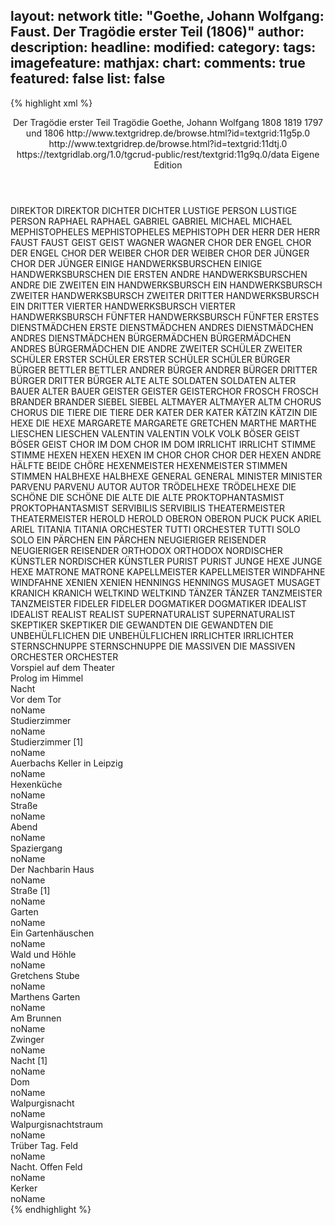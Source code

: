layout: network
title: "Goethe, Johann Wolfgang: Faust. Der Tragödie erster Teil (1806)"
author:
description:
headline:
modified:
category:
tags:
imagefeature:
mathjax:
chart:
comments: true
featured: false
list: false
---
{% highlight xml %}
<?xml-model href="https://raw.githubusercontent.com/DLiNa/project/master/rules/lina.rnc"?><?xml-model href="https://raw.githubusercontent.com/DLiNa/project/master/rules/lina.sch"?>
<play xmlns="http://lina.digital">
  <header>
    <title>Faust. Der Tragödie erster Teil</title>
    <subtitle>Der Tragödie erster Teil</subtitle>
    <genretitle>Tragödie</genretitle>
    <author>Goethe, Johann Wolfgang</author>
    <date type="print" when="1808">1808</date>
    <date type="premiere" when="1819">1819</date>
    <date type="written" when="1806">1797 und 1806</date>
    <source n="1">http://www.textgridrep.de/browse.html?id=textgrid:11g5p.0 http://www.textgridrep.de/browse.html?id=textgrid:11dtj.0 https://textgridlab.org/1.0/tgcrud-public/rest/textgrid:11g9q.0/data</source>
    <source n="2">Eigene Edition</source>
  </header>
  <personae>
    <character>
      <name>DIREKTOR</name>
      <alias xml:id="direktor">
        <name>DIREKTOR</name>
      </alias>
    </character>
    <character>
      <name>DICHTER</name>
      <alias xml:id="dichter">
        <name>DICHTER</name>
      </alias>
    </character>
    <character>
      <name>LUSTIGE PERSON</name>
      <alias xml:id="lustige_person">
        <name>LUSTIGE PERSON</name>
      </alias>
    </character>
    <character>
      <name>RAPHAEL</name>
      <alias xml:id="raphael">
        <name>RAPHAEL</name>
      </alias>
    </character>
    <character>
      <name>GABRIEL</name>
      <alias xml:id="gabriel">
        <name>GABRIEL</name>
      </alias>
    </character>
    <character>
      <name>MICHAEL</name>
      <alias xml:id="michael">
        <name>MICHAEL</name>
      </alias>
    </character>
    <character>
      <name>MEPHISTOPHELES</name>
      <alias xml:id="mephistopheles">
        <name>MEPHISTOPHELES</name>
      </alias>
      <alias xml:id="mephistoph">
        <name>MEPHISTOPH</name>
      </alias>
    </character>
    <character>
      <name>DER HERR</name>
      <alias xml:id="der_herr">
        <name>DER HERR</name>
      </alias>
    </character>
    <character>
      <name>FAUST</name>
      <alias xml:id="faust">
        <name>FAUST</name>
      </alias>
    </character>
    <character>
      <name>GEIST</name>
      <alias xml:id="geist">
        <name>GEIST</name>
      </alias>
    </character>
    <character>
      <name>WAGNER</name>
      <alias xml:id="wagner">
        <name>WAGNER</name>
      </alias>
    </character>
    <character>
      <name>CHOR DER ENGEL</name>
      <alias xml:id="chor_der_engel">
        <name>CHOR DER ENGEL</name>
      </alias>
    </character>
    <character>
      <name>CHOR DER WEIBER</name>
      <alias xml:id="chor_der_weiber">
        <name>CHOR DER WEIBER</name>
      </alias>
    </character>
    <character>
      <name>CHOR DER JÜNGER</name>
      <alias xml:id="chor_der_jünger">
        <name>CHOR DER JÜNGER</name>
      </alias>
    </character>
    <character>
      <name>EINIGE HANDWERKSBURSCHEN</name>
      <alias xml:id="einige_handwerksburschen">
        <name>EINIGE HANDWERKSBURSCHEN</name>
      </alias>
      <alias xml:id="die_ersten">
        <name>DIE ERSTEN</name>
      </alias>
    </character>
    <character>
      <name>ANDRE HANDWERKSBURSCHEN</name>
      <alias xml:id="andre">
        <name>ANDRE</name>
      </alias>
      <alias xml:id="die_zweiten">
        <name>DIE ZWEITEN</name>
      </alias>
    </character>
    <character>
      <name>EIN HANDWERKSBURSCH</name>
      <alias xml:id="ein_handwerksbursch">
        <name>EIN HANDWERKSBURSCH</name>
      </alias>
    </character>
    <character>
      <name>ZWEITER HANDWERKSBURSCH</name>
      <alias xml:id="zweiter">
        <name>ZWEITER</name>
      </alias>
    </character>
    <character>
      <name>DRITTER HANDWERKSBURSCH</name>
      <alias xml:id="ein_dritter">
        <name>EIN DRITTER</name>
      </alias>
    </character>
    <character>
      <name>VIERTER HANDWERKSBURSCH</name>
      <alias xml:id="vierter">
        <name>VIERTER HANDWERKSBURSCH</name>
      </alias>
    </character>
    <character>
      <name>FÜNFTER HANDWERKSBURSCH</name>
      <alias xml:id="fünfter">
        <name>FÜNFTER</name>
      </alias>
    </character>
    <character>
      <name>ERSTES DIENSTMÄDCHEN</name>
      <alias xml:id="erste">
        <name>ERSTE</name>
      </alias>
      <alias xml:id="dienstmädchen">
        <name>DIENSTMÄDCHEN</name>
      </alias>
    </character>
    <character>
      <name>ANDRES DIENSTMÄDCHEN</name>
      <alias xml:id="andres_dienstmädchen">
        <name>ANDRES DIENSTMÄDCHEN</name>
      </alias>
    </character>
    <character>
      <name>BÜRGERMÄDCHEN</name>
      <alias xml:id="bürgermädchen">
        <name>BÜRGERMÄDCHEN</name>
      </alias>
    </character>
    <character>
      <name>ANDRES BÜRGERMÄDCHEN</name>
      <alias xml:id="die_andre">
        <name>DIE ANDRE</name>
      </alias>
    </character>
    <character>
      <name>ZWEITER SCHÜLER</name>
      <alias xml:id="zweiter_schüler">
        <name>ZWEITER SCHÜLER</name>
      </alias>
    </character>
    <character>
      <name>ERSTER SCHÜLER</name>
      <alias xml:id="erster_schüler">
        <name>ERSTER SCHÜLER</name>
      </alias>
      <alias xml:id="schüler">
        <name>SCHÜLER</name>
      </alias>
    </character>
    <character>
      <name>BÜRGER</name>
      <alias xml:id="bürger">
        <name>BÜRGER</name>
      </alias>
    </character>
    <character>
      <name>BETTLER</name>
      <alias xml:id="bettler">
        <name>BETTLER</name>
      </alias>
    </character>
    <character>
      <name>ANDRER BÜRGER</name>
      <alias xml:id="andrer_bürger">
        <name>ANDRER BÜRGER</name>
      </alias>
    </character>
    <character>
      <name>DRITTER BÜRGER</name>
      <alias xml:id="dritter_bürger">
        <name>DRITTER BÜRGER</name>
      </alias>
    </character>
    <character>
      <name>ALTE</name>
      <alias xml:id="alte">
        <name>ALTE</name>
      </alias>
    </character>
    <character>
      <name>SOLDATEN</name>
      <alias xml:id="soldaten">
        <name>SOLDATEN</name>
      </alias>
    </character>
    <character>
      <name>ALTER BAUER</name>
      <alias xml:id="alter_bauer">
        <name>ALTER BAUER</name>
      </alias>
    </character>
    <character>
      <name>GEISTER</name>
      <alias xml:id="geister">
        <name>GEISTER</name>
      </alias>
      <alias xml:id="geisterchor">
        <name>GEISTERCHOR</name>
      </alias>
    </character>
    <character>
      <name>FROSCH</name>
      <alias xml:id="frosch">
        <name>FROSCH</name>
      </alias>
    </character>
    <character>
      <name>BRANDER</name>
      <alias xml:id="brander">
        <name>BRANDER</name>
      </alias>
    </character>
    <character>
      <name>SIEBEL</name>
      <alias xml:id="siebel">
        <name>SIEBEL</name>
      </alias>
    </character>
    <character>
      <name>ALTMAYER</name>
      <alias xml:id="altmayer">
        <name>ALTMAYER</name>
      </alias>
      <alias xml:id="altm">
        <name>ALTM</name>
      </alias>
    </character>
    <character>
      <name>CHORUS</name>
      <alias xml:id="chorus">
        <name>CHORUS</name>
      </alias>
    </character>
    <character>
      <name>DIE TIERE</name>
      <alias xml:id="die_tiere">
        <name>DIE TIERE</name>
      </alias>
    </character>
    <character>
      <name>DER KATER</name>
      <alias xml:id="der_kater">
        <name>DER KATER</name>
      </alias>
    </character>
    <character>
      <name>KÄTZIN</name>
      <alias xml:id="kätzin">
        <name>KÄTZIN</name>
      </alias>
    </character>
    <character>
      <name>DIE HEXE</name>
      <alias xml:id="die_hexe">
        <name>DIE HEXE</name>
      </alias>
    </character>
    <character>
      <name>MARGARETE</name>
      <alias xml:id="margarete">
        <name>MARGARETE</name>
      </alias>
      <alias xml:id="gretchen">
        <name>GRETCHEN</name>
      </alias>
    </character>
    <character>
      <name>MARTHE</name>
      <alias xml:id="marthe">
        <name>MARTHE</name>
      </alias>
    </character>
    <character>
      <name>LIESCHEN</name>
      <alias xml:id="lieschen">
        <name>LIESCHEN</name>
      </alias>
    </character>
    <character>
      <name>VALENTIN</name>
      <alias xml:id="valentin">
        <name>VALENTIN</name>
      </alias>
    </character>
    <character>
      <name>VOLK</name>
      <alias xml:id="volk">
        <name>VOLK</name>
      </alias>
    </character>
    <character>
      <name>BÖSER GEIST</name>
      <alias xml:id="böser_geist">
        <name>BÖSER GEIST</name>
      </alias>
    </character>
    <character>
      <name>CHOR IM DOM</name>
      <alias xml:id="chor_im_dom">
        <name>CHOR IM DOM</name>
      </alias>
    </character>
    <character>
      <name>IRRLICHT</name>
      <alias xml:id="irrlicht">
        <name>IRRLICHT</name>
      </alias>
    </character>
    <character>
      <name>STIMME</name>
      <alias xml:id="stimme">
        <name>STIMME</name>
      </alias>
    </character>
    <character>
      <name>HEXEN</name>
      <alias xml:id="hexen">
        <name>HEXEN</name>
      </alias>
      <alias xml:id="hexen_im_chor">
        <name>HEXEN IM CHOR</name>
      </alias>
      <alias xml:id="chor">
        <name>CHOR</name>
      </alias>
      <alias xml:id="chor_der_hexen">
        <name>CHOR DER HEXEN</name>
      </alias>
      <alias xml:id="andre_hälfte">
        <name>ANDRE HÄLFTE</name>
      </alias>
      <alias xml:id="beide_chöre">
        <name>BEIDE CHÖRE</name>
      </alias>
    </character>
    <character>
      <name>HEXENMEISTER</name>
      <alias xml:id="hexenmeister">
        <name>HEXENMEISTER</name>
      </alias>
    </character>
    <character>
      <name>STIMMEN</name>
      <alias xml:id="stimmen">
        <name>STIMMEN</name>
      </alias>
    </character>
    <character>
      <name>HALBHEXE</name>
      <alias xml:id="halbhexe">
        <name>HALBHEXE</name>
      </alias>
    </character>
    <character>
      <name>GENERAL</name>
      <alias xml:id="general">
        <name>GENERAL</name>
      </alias>
    </character>
    <character>
      <name>MINISTER</name>
      <alias xml:id="minister">
        <name>MINISTER</name>
      </alias>
    </character>
    <character>
      <name>PARVENU</name>
      <alias xml:id="parvenu">
        <name>PARVENU</name>
      </alias>
    </character>
    <character>
      <name>AUTOR</name>
      <alias xml:id="autor">
        <name>AUTOR</name>
      </alias>
    </character>
    <character>
      <name>TRÖDELHEXE</name>
      <alias xml:id="trödelhexe">
        <name>TRÖDELHEXE</name>
      </alias>
    </character>
    <character>
      <name>DIE SCHÖNE</name>
      <alias xml:id="die_schöne">
        <name>DIE SCHÖNE</name>
      </alias>
    </character>
    <character>
      <name>DIE ALTE</name>
      <alias xml:id="die_alte">
        <name>DIE ALTE</name>
      </alias>
    </character>
    <character>
      <name>PROKTOPHANTASMIST</name>
      <alias xml:id="proktophantasmist">
        <name>PROKTOPHANTASMIST</name>
      </alias>
    </character>
    <character>
      <name>SERVIBILIS</name>
      <alias xml:id="servibilis">
        <name>SERVIBILIS</name>
      </alias>
    </character>
    <character>
      <name>THEATERMEISTER</name>
      <alias xml:id="theatermeister">
        <name>THEATERMEISTER</name>
      </alias>
    </character>
    <character>
      <name>HEROLD</name>
      <alias xml:id="herold">
        <name>HEROLD</name>
      </alias>
    </character>
    <character>
      <name>OBERON</name>
      <alias xml:id="oberon">
        <name>OBERON</name>
      </alias>
    </character>
    <character>
      <name>PUCK</name>
      <alias xml:id="puck">
        <name>PUCK</name>
      </alias>
    </character>
    <character>
      <name>ARIEL</name>
      <alias xml:id="ariel">
        <name>ARIEL</name>
      </alias>
    </character>
    <character>
      <name>TITANIA</name>
      <alias xml:id="titania">
        <name>TITANIA</name>
      </alias>
    </character>
    <character>
      <name>ORCHESTER TUTTI</name>
      <alias xml:id="orchester_tutti">
        <name>ORCHESTER TUTTI</name>
      </alias>
    </character>
    <character>
      <name>SOLO</name>
      <alias xml:id="solo">
        <name>SOLO</name>
      </alias>
    </character>
    <character>
      <name>EIN PÄRCHEN</name>
      <alias xml:id="ein_pärchen">
        <name>EIN PÄRCHEN</name>
      </alias>
    </character>
    <character>
      <name>NEUGIERIGER REISENDER</name>
      <alias xml:id="neugieriger_reisender">
        <name>NEUGIERIGER REISENDER</name>
      </alias>
    </character>
    <character>
      <name>ORTHODOX</name>
      <alias xml:id="orthodox">
        <name>ORTHODOX</name>
      </alias>
    </character>
    <character>
      <name>NORDISCHER KÜNSTLER</name>
      <alias xml:id="nordischer_künstler">
        <name>NORDISCHER KÜNSTLER</name>
      </alias>
    </character>
    <character>
      <name>PURIST</name>
      <alias xml:id="purist">
        <name>PURIST</name>
      </alias>
    </character>
    <character>
      <name>JUNGE HEXE</name>
      <alias xml:id="junge_hexe">
        <name>JUNGE HEXE</name>
      </alias>
    </character>
    <character>
      <name>MATRONE</name>
      <alias xml:id="matrone">
        <name>MATRONE</name>
      </alias>
    </character>
    <character>
      <name>KAPELLMEISTER</name>
      <alias xml:id="kapellmeister">
        <name>KAPELLMEISTER</name>
      </alias>
    </character>
    <character>
      <name>WINDFAHNE</name>
      <alias xml:id="windfahne">
        <name>WINDFAHNE</name>
      </alias>
    </character>
    <character>
      <name>XENIEN</name>
      <alias xml:id="xenien">
        <name>XENIEN</name>
      </alias>
    </character>
    <character>
      <name>HENNINGS</name>
      <alias xml:id="hennings">
        <name>HENNINGS</name>
      </alias>
    </character>
    <character>
      <name>MUSAGET</name>
      <alias xml:id="musaget">
        <name>MUSAGET</name>
      </alias>
    </character>
    <character>
      <name>KRANICH</name>
      <alias xml:id="kranich">
        <name>KRANICH</name>
      </alias>
    </character>
    <character>
      <name>WELTKIND</name>
      <alias xml:id="weltkind">
        <name>WELTKIND</name>
      </alias>
    </character>
    <character>
      <name>TÄNZER</name>
      <alias xml:id="tänzer">
        <name>TÄNZER</name>
      </alias>
    </character>
    <character>
      <name>TANZMEISTER</name>
      <alias xml:id="tanzmeister">
        <name>TANZMEISTER</name>
      </alias>
    </character>
    <character>
      <name>FIDELER</name>
      <alias xml:id="fideler">
        <name>FIDELER</name>
      </alias>
    </character>
    <character>
      <name>DOGMATIKER</name>
      <alias xml:id="dogmatiker">
        <name>DOGMATIKER</name>
      </alias>
    </character>
    <character>
      <name>IDEALIST</name>
      <alias xml:id="idealist">
        <name>IDEALIST</name>
      </alias>
    </character>
    <character>
      <name>REALIST</name>
      <alias xml:id="realist">
        <name>REALIST</name>
      </alias>
    </character>
    <character>
      <name>SUPERNATURALIST</name>
      <alias xml:id="supernaturalist">
        <name>SUPERNATURALIST</name>
      </alias>
    </character>
    <character>
      <name>SKEPTIKER</name>
      <alias xml:id="skeptiker">
        <name>SKEPTIKER</name>
      </alias>
    </character>
    <character>
      <name>DIE GEWANDTEN</name>
      <alias xml:id="die_gewandten">
        <name>DIE GEWANDTEN</name>
      </alias>
    </character>
    <character>
      <name>DIE UNBEHÜLFLICHEN</name>
      <alias xml:id="die_unbehülflichen">
        <name>DIE UNBEHÜLFLICHEN</name>
      </alias>
    </character>
    <character>
      <name>IRRLICHTER</name>
      <alias xml:id="irrlichter">
        <name>IRRLICHTER</name>
      </alias>
    </character>
    <character>
      <name>STERNSCHNUPPE</name>
      <alias xml:id="sternschnuppe">
        <name>STERNSCHNUPPE</name>
      </alias>
    </character>
    <character>
      <name>DIE MASSIVEN</name>
      <alias xml:id="die_massiven">
        <name>DIE MASSIVEN</name>
      </alias>
    </character>
    <character>
      <name>ORCHESTER</name>
      <alias xml:id="orchester">
        <name>ORCHESTER</name>
      </alias>
    </character>
  </personae>
  <text>
      <div>
        <head>Vorspiel auf dem Theater</head>
        <sp who="#direktor">
          <amount n="4" unit="speech_acts"/>
        </sp>
        <sp who="#dichter">
          <amount n="4" unit="speech_acts"/>
        </sp>
        <sp who="#lustige_person">
          <amount n="3" unit="speech_acts"/>
        </sp>
      </div>
      <div>
        <head>Prolog im Himmel</head>
        <sp who="#raphael">
          <amount n="1" unit="speech_acts"/>
          <amount n="42" unit="words"/>
          <amount n="8" unit="lines"/>
          <amount n="531" unit="chars"/>
        </sp>
        <sp who="#gabriel">
          <amount n="1" unit="speech_acts"/>
          <amount n="44" unit="words"/>
          <amount n="8" unit="lines"/>
          <amount n="552" unit="chars"/>
        </sp>
        <sp who="#michael">
          <amount n="1" unit="speech_acts"/>
          <amount n="46" unit="words"/>
          <amount n="8" unit="lines"/>
          <amount n="549" unit="chars"/>
        </sp>
        <sp who="#raphael #gabriel #michael">
          <amount n="1" unit="speech_acts"/>
          <amount n="24" unit="words"/>
          <amount n="4" unit="lines"/>
          <amount n="266" unit="chars"/>
        </sp>
        <sp who="#mephistopheles">
          <amount n="8" unit="speech_acts"/>
          <amount n="401" unit="words"/>
          <amount n="52" unit="lines"/>
          <amount n="3938" unit="chars"/>
        </sp>
        <sp who="#der_herr">
          <amount n="7" unit="speech_acts"/>
          <amount n="227" unit="words"/>
          <amount n="33" unit="lines"/>
          <amount n="2355" unit="chars"/>
        </sp>
      </div>
      <div>
        <head>Nacht</head>
        <sp who="#faust">
          <amount n="15" unit="speech_acts"/>
          <amount n="2429" unit="words"/>
          <amount n="355" unit="lines"/>
          <amount n="24230" unit="chars"/>
        </sp>
        <sp who="#geist">
          <amount n="5" unit="speech_acts"/>
          <amount n="163" unit="words"/>
          <amount n="28" unit="lines"/>
          <amount n="1490" unit="chars"/>
        </sp>
        <sp who="#wagner">
          <amount n="7" unit="speech_acts"/>
          <amount n="236" unit="words"/>
          <amount n="32" unit="lines"/>
          <amount n="2260" unit="chars"/>
        </sp>
        <sp who="#chor_der_engel">
          <amount n="3" unit="speech_acts"/>
          <amount n="66" unit="words"/>
          <amount n="21" unit="lines"/>
          <amount n="420" unit="chars"/>
        </sp>
        <sp who="#chor_der_weiber">
          <amount n="1" unit="speech_acts"/>
          <amount n="27" unit="words"/>
          <amount n="8" unit="lines"/>
          <amount n="156" unit="chars"/>
        </sp>
        <sp who="#chor_der_jünger">
          <amount n="1" unit="speech_acts"/>
          <amount n="44" unit="words"/>
          <amount n="12" unit="lines"/>
          <amount n="273" unit="chars"/>
        </sp>
      </div>
      <div>
        <head>Vor dem Tor</head>
        <div>
          <head>noName</head>
          <sp who="#einige_handwerksburschen">
            <amount n="1" unit="speech_acts"/>
            <amount n="4" unit="words"/>
            <amount n="1" unit="lines"/>
            <amount n="23" unit="chars"/>
          </sp>
          <sp who="#andre">
            <amount n="2" unit="speech_acts"/>
          </sp>
          <sp who="#die_ersten">
            <amount n="1" unit="speech_acts"/>
            <amount n="8" unit="words"/>
            <amount n="1" unit="lines"/>
            <amount n="75" unit="chars"/>
          </sp>
          <sp who="#ein_handwerksbursch">
            <amount n="1" unit="speech_acts"/>
            <amount n="8" unit="words"/>
            <amount n="1" unit="lines"/>
            <amount n="78" unit="chars"/>
          </sp>
          <sp who="#zweiter">
            <amount n="1" unit="speech_acts"/>
            <amount n="8" unit="words"/>
            <amount n="1" unit="lines"/>
            <amount n="70" unit="chars"/>
          </sp>
          <sp who="#die_zweiten">
            <amount n="1" unit="speech_acts"/>
            <amount n="4" unit="words"/>
            <amount n="1" unit="lines"/>
            <amount n="17" unit="chars"/>
          </sp>
          <sp who="#ein_dritter">
            <amount n="1" unit="speech_acts"/>
            <amount n="5" unit="words"/>
            <amount n="1" unit="lines"/>
            <amount n="60" unit="chars"/>
          </sp>
          <sp who="#vierter">
            <amount n="1" unit="speech_acts"/>
            <amount n="24" unit="words"/>
            <amount n="3" unit="lines"/>
            <amount n="242" unit="chars"/>
          </sp>
          <sp who="#fünfter">
            <amount n="1" unit="speech_acts"/>
            <amount n="20" unit="words"/>
            <amount n="3" unit="lines"/>
            <amount n="223" unit="chars"/>
          </sp>
          <sp who="#dienstmädchen">
            <amount n="1" unit="speech_acts"/>
            <amount n="9" unit="words"/>
            <amount n="1" unit="lines"/>
            <amount n="79" unit="chars"/>
          </sp>
          <sp who="#andres_dienstmädchen">
            <amount n="1" unit="speech_acts"/>
          </sp>
          <sp who="#erste">
            <amount n="1" unit="speech_acts"/>
            <amount n="29" unit="words"/>
            <amount n="4" unit="lines"/>
            <amount n="290" unit="chars"/>
          </sp>
          <sp who="#schüler">
            <amount n="1" unit="speech_acts"/>
            <amount n="30" unit="words"/>
            <amount n="4" unit="lines"/>
            <amount n="332" unit="chars"/>
          </sp>
          <sp who="#bürgermädchen">
            <amount n="2" unit="speech_acts"/>
            <amount n="55" unit="words"/>
            <amount n="8" unit="lines"/>
            <amount n="618" unit="chars"/>
          </sp>
          <sp who="#zweiter_schüler">
            <amount n="1" unit="speech_acts"/>
            <amount n="37" unit="words"/>
            <amount n="6" unit="lines"/>
            <amount n="446" unit="chars"/>
          </sp>
          <sp who="#erster_schüler">
            <amount n="1" unit="speech_acts"/>
            <amount n="29" unit="words"/>
            <amount n="4" unit="lines"/>
            <amount n="336" unit="chars"/>
          </sp>
          <sp who="#bürger">
            <amount n="1" unit="speech_acts"/>
            <amount n="46" unit="words"/>
            <amount n="6" unit="lines"/>
            <amount n="469" unit="chars"/>
          </sp>
          <sp who="#bettler">
            <amount n="1" unit="speech_acts"/>
            <amount n="48" unit="words"/>
            <amount n="8" unit="lines"/>
            <amount n="583" unit="chars"/>
          </sp>
          <sp who="#andrer_bürger">
            <amount n="1" unit="speech_acts"/>
            <amount n="60" unit="words"/>
            <amount n="8" unit="lines"/>
            <amount n="655" unit="chars"/>
          </sp>
          <sp who="#dritter_bürger">
            <amount n="1" unit="speech_acts"/>
            <amount n="28" unit="words"/>
            <amount n="4" unit="lines"/>
            <amount n="305" unit="chars"/>
          </sp>
          <sp who="#alte">
            <amount n="1" unit="speech_acts"/>
            <amount n="36" unit="words"/>
            <amount n="4" unit="lines"/>
            <amount n="328" unit="chars"/>
          </sp>
          <sp who="#die_andre">
            <amount n="1" unit="speech_acts"/>
            <amount n="25" unit="words"/>
            <amount n="4" unit="lines"/>
            <amount n="302" unit="chars"/>
          </sp>
          <sp who="#soldaten">
            <amount n="1" unit="speech_acts"/>
            <amount n="70" unit="words"/>
            <amount n="19" unit="lines"/>
            <amount n="855" unit="chars"/>
          </sp>
          <sp who="#faust">
            <amount n="13" unit="speech_acts"/>
            <amount n="949" unit="words"/>
            <amount n="140" unit="lines"/>
            <amount n="10682" unit="chars"/>
          </sp>
          <sp who="#wagner">
            <amount n="12" unit="speech_acts"/>
            <amount n="706" unit="words"/>
            <amount n="109" unit="lines"/>
            <amount n="8029" unit="chars"/>
          </sp>
          <sp who="#alter_bauer">
            <amount n="2" unit="speech_acts"/>
            <amount n="144" unit="words"/>
            <amount n="24" unit="lines"/>
            <amount n="1723" unit="chars"/>
          </sp>
          <sp who="#einige_handwerksburschen #andre #ein_handwerksbursch #zweiter #ein_dritter #vierter #fünfter #dienstmädchen #andres_dienstmädchen #erste #schüler #bürgermädchen #zweiter_schüler #bürger #bettler #andrer_bürger #dritter_bürger #alte #soldaten #die_andre #alter_bauer #soldaten">
            <amount n="1" unit="speech_acts"/>
            <amount n="11" unit="words"/>
            <amount n="2" unit="lines"/>
            <amount n="140" unit="chars"/>
          </sp>
        </div>
      </div>
      <div>
        <head>Studierzimmer</head>
        <div>
          <head>noName</head>
          <sp who="#faust">
            <amount n="18" unit="speech_acts"/>
            <amount n="1029" unit="words"/>
            <amount n="179" unit="lines"/>
            <amount n="12107" unit="chars"/>
          </sp>
          <sp who="#geister">
            <amount n="2" unit="speech_acts"/>
            <amount n="229" unit="words"/>
            <amount n="71" unit="lines"/>
            <amount n="2265" unit="chars"/>
          </sp>
          <sp who="#mephistopheles">
            <amount n="17" unit="speech_acts"/>
            <amount n="724" unit="words"/>
            <amount n="104" unit="lines"/>
            <amount n="8096" unit="chars"/>
          </sp>
        </div>
      </div>
      <div>
        <head>Studierzimmer [1]</head>
        <div>
          <head>noName</head>
          <sp who="#faust">
            <amount n="26" unit="speech_acts"/>
            <amount n="1200" unit="words"/>
            <amount n="183" unit="lines"/>
            <amount n="13686" unit="chars"/>
          </sp>
          <sp who="#mephistopheles">
            <amount n="44" unit="speech_acts"/>
            <amount n="1891" unit="words"/>
            <amount n="295" unit="lines"/>
            <amount n="21692" unit="chars"/>
          </sp>
          <sp who="#geisterchor">
            <amount n="1" unit="speech_acts"/>
            <amount n="70" unit="words"/>
            <amount n="20" unit="lines"/>
            <amount n="629" unit="chars"/>
          </sp>
          <sp who="#schüler">
            <amount n="17" unit="speech_acts"/>
            <amount n="373" unit="words"/>
            <amount n="54" unit="lines"/>
            <amount n="4118" unit="chars"/>
          </sp>
        </div>
      </div>
      <div>
        <head>Auerbachs Keller in Leipzig</head>
        <div>
          <head>noName</head>
          <sp who="#frosch">
            <amount n="23" unit="speech_acts"/>
            <amount n="297" unit="words"/>
            <amount n="44" unit="lines"/>
            <amount n="3203" unit="chars"/>
          </sp>
          <sp who="#brander">
            <amount n="18" unit="speech_acts"/>
            <amount n="415" unit="words"/>
            <amount n="63" unit="lines"/>
            <amount n="4633" unit="chars"/>
          </sp>
          <sp who="#siebel">
            <amount n="22" unit="speech_acts"/>
            <amount n="288" unit="words"/>
            <amount n="44" unit="lines"/>
            <amount n="3021" unit="chars"/>
          </sp>
          <sp who="#altmayer">
            <amount n="20" unit="speech_acts"/>
            <amount n="186" unit="words"/>
            <amount n="29" unit="lines"/>
            <amount n="1934" unit="chars"/>
          </sp>
          <sp who="#chorus">
            <amount n="4" unit="speech_acts"/>
            <amount n="30" unit="words"/>
            <amount n="5" unit="lines"/>
            <amount n="330" unit="chars"/>
          </sp>
          <sp who="#mephistopheles">
            <amount n="28" unit="speech_acts"/>
            <amount n="536" unit="words"/>
            <amount n="88" unit="lines"/>
            <amount n="6227" unit="chars"/>
          </sp>
          <sp who="#faust">
            <amount n="2" unit="speech_acts"/>
            <amount n="12" unit="words"/>
            <amount n="2" unit="lines"/>
            <amount n="131" unit="chars"/>
          </sp>
          <sp who="#frosch #brander #siebel #altmayer #chorus">
            <amount n="2" unit="speech_acts"/>
            <amount n="18" unit="words"/>
            <amount n="3" unit="lines"/>
            <amount n="207" unit="chars"/>
          </sp>
          <sp who="#altm">
            <amount n="1" unit="speech_acts"/>
            <amount n="11" unit="words"/>
            <amount n="1" unit="lines"/>
            <amount n="90" unit="chars"/>
          </sp>
        </div>
      </div>
      <div>
        <head>Hexenküche</head>
        <div>
          <head>noName</head>
          <sp who="#faust">
            <amount n="13" unit="speech_acts"/>
            <amount n="365" unit="words"/>
            <amount n="54" unit="lines"/>
            <amount n="4043" unit="chars"/>
          </sp>
          <sp who="#mephistopheles">
            <amount n="29" unit="speech_acts"/>
            <amount n="960" unit="words"/>
            <amount n="144" unit="lines"/>
            <amount n="10383" unit="chars"/>
          </sp>
          <sp who="#die_tiere">
            <amount n="4" unit="speech_acts"/>
            <amount n="35" unit="words"/>
            <amount n="8" unit="lines"/>
            <amount n="415" unit="chars"/>
          </sp>
          <sp who="#der_kater">
            <amount n="4" unit="speech_acts"/>
            <amount n="114" unit="words"/>
            <amount n="27" unit="lines"/>
            <amount n="1353" unit="chars"/>
          </sp>
          <sp who="#der_kater #kätzin">
            <amount n="1" unit="speech_acts"/>
            <amount n="13" unit="words"/>
            <amount n="3" unit="lines"/>
            <amount n="188" unit="chars"/>
          </sp>
          <sp who="#die_hexe">
            <amount n="10" unit="speech_acts"/>
            <amount n="187" unit="words"/>
            <amount n="34" unit="lines"/>
            <amount n="2036" unit="chars"/>
          </sp>
        </div>
      </div>
      <div>
        <head>Straße</head>
        <div>
          <head>noName</head>
          <sp who="#faust">
            <amount n="12" unit="speech_acts"/>
            <amount n="201" unit="words"/>
            <amount n="32" unit="lines"/>
            <amount n="2216" unit="chars"/>
          </sp>
          <sp who="#margarete">
            <amount n="1" unit="speech_acts"/>
            <amount n="12" unit="words"/>
            <amount n="2" unit="lines"/>
            <amount n="144" unit="chars"/>
          </sp>
          <sp who="#mephistopheles">
            <amount n="10" unit="speech_acts"/>
            <amount n="261" unit="words"/>
            <amount n="42" unit="lines"/>
            <amount n="2979" unit="chars"/>
          </sp>
        </div>
      </div>
      <div>
        <head>Abend</head>
        <div>
          <head>noName</head>
          <sp who="#margarete">
            <amount n="2" unit="speech_acts"/>
            <amount n="367" unit="words"/>
            <amount n="58" unit="lines"/>
            <amount n="4065" unit="chars"/>
          </sp>
          <sp who="#mephistopheles">
            <amount n="4" unit="speech_acts"/>
            <amount n="148" unit="words"/>
            <amount n="24" unit="lines"/>
            <amount n="1628" unit="chars"/>
          </sp>
          <sp who="#faust">
            <amount n="4" unit="speech_acts"/>
            <amount n="314" unit="words"/>
            <amount n="46" unit="lines"/>
            <amount n="3457" unit="chars"/>
          </sp>
          <sp who="#mephistoph">
            <amount n="1" unit="speech_acts"/>
            <amount n="6" unit="words"/>
            <amount n="1" unit="lines"/>
            <amount n="73" unit="chars"/>
          </sp>
        </div>
      </div>
      <div>
        <head>Spaziergang</head>
        <div>
          <head>noName</head>
          <sp who="#mephistopheles">
            <amount n="8" unit="speech_acts"/>
            <amount n="308" unit="words"/>
            <amount n="47" unit="lines"/>
            <amount n="3580" unit="chars"/>
          </sp>
          <sp who="#faust">
            <amount n="7" unit="speech_acts"/>
            <amount n="91" unit="words"/>
            <amount n="14" unit="lines"/>
            <amount n="1000" unit="chars"/>
          </sp>
        </div>
      </div>
      <div>
        <head>Der Nachbarin Haus</head>
        <div>
          <head>noName</head>
          <sp who="#marthe">
            <amount n="23" unit="speech_acts"/>
            <amount n="402" unit="words"/>
            <amount n="56" unit="lines"/>
            <amount n="4197" unit="chars"/>
          </sp>
          <sp who="#margarete">
            <amount n="14" unit="speech_acts"/>
            <amount n="174" unit="words"/>
            <amount n="26" unit="lines"/>
            <amount n="1833" unit="chars"/>
          </sp>
          <sp who="#mephistopheles">
            <amount n="24" unit="speech_acts"/>
            <amount n="612" unit="words"/>
            <amount n="83" unit="lines"/>
            <amount n="6415" unit="chars"/>
          </sp>
        </div>
      </div>
      <div>
        <head>Straße [1]</head>
        <div>
          <head>noName</head>
          <sp who="#faust">
            <amount n="9" unit="speech_acts"/>
            <amount n="147" unit="words"/>
            <amount n="21" unit="lines"/>
            <amount n="1444" unit="chars"/>
          </sp>
          <sp who="#mephistopheles">
            <amount n="8" unit="speech_acts"/>
            <amount n="205" unit="words"/>
            <amount n="30" unit="lines"/>
            <amount n="2214" unit="chars"/>
          </sp>
        </div>
      </div>
      <div>
        <head>Garten</head>
        <div>
          <head>noName</head>
          <sp who="#margarete">
            <amount n="16" unit="speech_acts"/>
            <amount n="530" unit="words"/>
            <amount n="74" unit="lines"/>
            <amount n="5405" unit="chars"/>
          </sp>
          <sp who="#faust">
            <amount n="15" unit="speech_acts"/>
            <amount n="191" unit="words"/>
            <amount n="31" unit="lines"/>
            <amount n="2148" unit="chars"/>
          </sp>
          <sp who="#marthe">
            <amount n="11" unit="speech_acts"/>
            <amount n="167" unit="words"/>
            <amount n="23" unit="lines"/>
            <amount n="1727" unit="chars"/>
          </sp>
          <sp who="#mephistopheles">
            <amount n="10" unit="speech_acts"/>
            <amount n="112" unit="words"/>
            <amount n="16" unit="lines"/>
            <amount n="1218" unit="chars"/>
          </sp>
        </div>
      </div>
      <div>
        <head>Ein Gartenhäuschen</head>
        <div>
          <head>noName</head>
          <sp who="#margarete">
            <amount n="5" unit="speech_acts"/>
            <amount n="59" unit="words"/>
            <amount n="10" unit="lines"/>
            <amount n="609" unit="chars"/>
          </sp>
          <sp who="#faust">
            <amount n="5" unit="speech_acts"/>
            <amount n="28" unit="words"/>
            <amount n="7" unit="lines"/>
            <amount n="248" unit="chars"/>
          </sp>
          <sp who="#mephistopheles">
            <amount n="2" unit="speech_acts"/>
            <amount n="8" unit="words"/>
            <amount n="2" unit="lines"/>
            <amount n="76" unit="chars"/>
          </sp>
          <sp who="#marthe">
            <amount n="2" unit="speech_acts"/>
            <amount n="8" unit="words"/>
            <amount n="2" unit="lines"/>
            <amount n="67" unit="chars"/>
          </sp>
        </div>
      </div>
      <div>
        <head>Wald und Höhle</head>
        <div>
          <head>noName</head>
          <sp who="#faust">
            <amount n="10" unit="speech_acts"/>
            <amount n="523" unit="words"/>
            <amount n="74" unit="lines"/>
            <amount n="5639" unit="chars"/>
          </sp>
          <sp who="#mephistopheles">
            <amount n="10" unit="speech_acts"/>
            <amount n="579" unit="words"/>
            <amount n="85" unit="lines"/>
            <amount n="6472" unit="chars"/>
          </sp>
        </div>
      </div>
      <div>
        <head>Gretchens Stube</head>
        <div>
          <head>noName</head>
        </div>
      </div>
      <div>
        <head>Marthens Garten</head>
        <div>
          <head>noName</head>
          <sp who="#margarete">
            <amount n="17" unit="speech_acts"/>
            <amount n="399" unit="words"/>
            <amount n="58" unit="lines"/>
            <amount n="4301" unit="chars"/>
          </sp>
          <sp who="#faust">
            <amount n="20" unit="speech_acts"/>
            <amount n="346" unit="words"/>
            <amount n="66" unit="lines"/>
            <amount n="3920" unit="chars"/>
          </sp>
          <sp who="#mephistopheles">
            <amount n="5" unit="speech_acts"/>
            <amount n="105" unit="words"/>
            <amount n="16" unit="lines"/>
            <amount n="1228" unit="chars"/>
          </sp>
        </div>
      </div>
      <div>
        <head>Am Brunnen</head>
        <div>
          <head>noName</head>
          <sp who="#lieschen">
            <amount n="7" unit="speech_acts"/>
            <amount n="197" unit="words"/>
            <amount n="31" unit="lines"/>
            <amount n="2165" unit="chars"/>
          </sp>
          <sp who="#gretchen">
            <amount n="7" unit="speech_acts"/>
            <amount n="101" unit="words"/>
            <amount n="16" unit="lines"/>
            <amount n="960" unit="chars"/>
          </sp>
        </div>
      </div>
      <div>
        <head>Zwinger</head>
        <div>
          <head>noName</head>
          <sp who="#gretchen">
            <amount n="1" unit="speech_acts"/>
            <amount n="154" unit="words"/>
            <amount n="33" unit="lines"/>
            <amount n="1882" unit="chars"/>
          </sp>
        </div>
      </div>
      <div>
        <head>Nacht [1]</head>
        <div>
          <head>noName</head>
          <sp who="#valentin">
            <amount n="11" unit="speech_acts"/>
            <amount n="545" unit="words"/>
            <amount n="90" unit="lines"/>
            <amount n="6415" unit="chars"/>
          </sp>
          <sp who="#faust">
            <amount n="4" unit="speech_acts"/>
            <amount n="82" unit="words"/>
            <amount n="11" unit="lines"/>
            <amount n="855" unit="chars"/>
          </sp>
          <sp who="#mephistopheles">
            <amount n="10" unit="speech_acts"/>
            <amount n="265" unit="words"/>
            <amount n="50" unit="lines"/>
            <amount n="2963" unit="chars"/>
          </sp>
          <sp who="#marthe">
            <amount n="4" unit="speech_acts"/>
            <amount n="31" unit="words"/>
            <amount n="5" unit="lines"/>
            <amount n="319" unit="chars"/>
          </sp>
          <sp who="#gretchen">
            <amount n="5" unit="speech_acts"/>
            <amount n="22" unit="words"/>
            <amount n="5" unit="lines"/>
            <amount n="232" unit="chars"/>
          </sp>
          <sp who="#volk">
            <amount n="2" unit="speech_acts"/>
            <amount n="8" unit="words"/>
            <amount n="2" unit="lines"/>
            <amount n="80" unit="chars"/>
          </sp>
        </div>
      </div>
      <div>
        <head>Dom</head>
        <div>
          <head>noName</head>
          <sp who="#böser_geist">
            <amount n="4" unit="speech_acts"/>
            <amount n="130" unit="words"/>
            <amount n="35" unit="lines"/>
            <amount n="1499" unit="chars"/>
          </sp>
          <sp who="#gretchen">
            <amount n="4" unit="speech_acts"/>
            <amount n="61" unit="words"/>
            <amount n="15" unit="lines"/>
            <amount n="486" unit="chars"/>
          </sp>
          <sp who="#chor_im_dom">
            <amount n="4" unit="speech_acts"/>
            <amount n="36" unit="words"/>
            <amount n="9" unit="lines"/>
            <amount n="581" unit="chars"/>
          </sp>
        </div>
      </div>
      <div>
        <head>Walpurgisnacht</head>
        <div>
          <head>noName</head>
          <sp who="#mephistopheles">
            <amount n="25" unit="speech_acts"/>
            <amount n="1042" unit="words"/>
            <amount n="147" unit="lines"/>
            <amount n="11186" unit="chars"/>
          </sp>
          <sp who="#faust">
            <amount n="18" unit="speech_acts"/>
            <amount n="521" unit="words"/>
            <amount n="76" unit="lines"/>
            <amount n="5621" unit="chars"/>
          </sp>
          <sp who="#irrlicht">
            <amount n="2" unit="speech_acts"/>
            <amount n="288" unit="words"/>
            <amount n="49" unit="lines"/>
            <amount n="3514" unit="chars"/>
          </sp>
          <sp who="#hexen_im_chor">
            <amount n="1" unit="speech_acts"/>
            <amount n="43" unit="words"/>
            <amount n="6" unit="lines"/>
            <amount n="438" unit="chars"/>
          </sp>
          <sp who="#stimme">
            <amount n="9" unit="speech_acts"/>
            <amount n="86" unit="words"/>
            <amount n="17" unit="lines"/>
            <amount n="1066" unit="chars"/>
          </sp>
          <sp who="#chor">
            <amount n="1" unit="speech_acts"/>
            <amount n="25" unit="words"/>
            <amount n="4" unit="lines"/>
            <amount n="287" unit="chars"/>
          </sp>
          <sp who="#hexen">
            <amount n="1" unit="speech_acts"/>
            <amount n="29" unit="words"/>
            <amount n="5" unit="lines"/>
            <amount n="306" unit="chars"/>
          </sp>
          <sp who="#hexenmeister">
            <amount n="1" unit="speech_acts"/>
            <amount n="28" unit="words"/>
            <amount n="5" unit="lines"/>
            <amount n="308" unit="chars"/>
          </sp>
          <sp who="#andre_hälfte">
            <amount n="1" unit="speech_acts"/>
            <amount n="25" unit="words"/>
            <amount n="4" unit="lines"/>
            <amount n="299" unit="chars"/>
          </sp>
          <sp who="#stimmen">
            <amount n="1" unit="speech_acts"/>
            <amount n="22" unit="words"/>
            <amount n="3" unit="lines"/>
            <amount n="226" unit="chars"/>
          </sp>
          <sp who="#beide_chöre">
            <amount n="3" unit="speech_acts"/>
            <amount n="79" unit="words"/>
            <amount n="12" unit="lines"/>
            <amount n="879" unit="chars"/>
          </sp>
          <sp who="#halbhexe">
            <amount n="1" unit="speech_acts"/>
            <amount n="25" unit="words"/>
            <amount n="4" unit="lines"/>
            <amount n="285" unit="chars"/>
          </sp>
          <sp who="#chor_der_hexen">
            <amount n="1" unit="speech_acts"/>
            <amount n="25" unit="words"/>
            <amount n="4" unit="lines"/>
            <amount n="287" unit="chars"/>
          </sp>
          <sp who="#general">
            <amount n="1" unit="speech_acts"/>
            <amount n="28" unit="words"/>
            <amount n="4" unit="lines"/>
            <amount n="297" unit="chars"/>
          </sp>
          <sp who="#minister">
            <amount n="1" unit="speech_acts"/>
            <amount n="26" unit="words"/>
            <amount n="4" unit="lines"/>
            <amount n="295" unit="chars"/>
          </sp>
          <sp who="#parvenu">
            <amount n="1" unit="speech_acts"/>
            <amount n="28" unit="words"/>
            <amount n="4" unit="lines"/>
            <amount n="310" unit="chars"/>
          </sp>
          <sp who="#autor">
            <amount n="1" unit="speech_acts"/>
            <amount n="28" unit="words"/>
            <amount n="4" unit="lines"/>
            <amount n="306" unit="chars"/>
          </sp>
          <sp who="#trödelhexe">
            <amount n="1" unit="speech_acts"/>
            <amount n="94" unit="words"/>
            <amount n="14" unit="lines"/>
            <amount n="1120" unit="chars"/>
          </sp>
          <sp who="#die_schöne">
            <amount n="3" unit="speech_acts"/>
            <amount n="41" unit="words"/>
            <amount n="6" unit="lines"/>
            <amount n="433" unit="chars"/>
          </sp>
          <sp who="#die_alte">
            <amount n="1" unit="speech_acts"/>
            <amount n="25" unit="words"/>
            <amount n="4" unit="lines"/>
            <amount n="293" unit="chars"/>
          </sp>
          <sp who="#proktophantasmist">
            <amount n="3" unit="speech_acts"/>
            <amount n="123" unit="words"/>
            <amount n="17" unit="lines"/>
            <amount n="1388" unit="chars"/>
          </sp>
          <sp who="#servibilis">
            <amount n="1" unit="speech_acts"/>
            <amount n="44" unit="words"/>
            <amount n="7" unit="lines"/>
            <amount n="541" unit="chars"/>
          </sp>
        </div>
      </div>
      <div>
        <head>Walpurgisnachtstraum</head>
        <div>
          <head>noName</head>
          <sp who="#theatermeister">
            <amount n="1" unit="speech_acts"/>
            <amount n="18" unit="words"/>
            <amount n="4" unit="lines"/>
            <amount n="257" unit="chars"/>
          </sp>
          <sp who="#herold">
            <amount n="1" unit="speech_acts"/>
            <amount n="21" unit="words"/>
            <amount n="4" unit="lines"/>
            <amount n="273" unit="chars"/>
          </sp>
          <sp who="#oberon">
            <amount n="2" unit="speech_acts"/>
            <amount n="42" unit="words"/>
            <amount n="8" unit="lines"/>
            <amount n="548" unit="chars"/>
          </sp>
          <sp who="#puck">
            <amount n="2" unit="speech_acts"/>
            <amount n="41" unit="words"/>
            <amount n="8" unit="lines"/>
            <amount n="542" unit="chars"/>
          </sp>
          <sp who="#ariel">
            <amount n="2" unit="speech_acts"/>
            <amount n="39" unit="words"/>
            <amount n="8" unit="lines"/>
            <amount n="525" unit="chars"/>
          </sp>
          <sp who="#titania">
            <amount n="1" unit="speech_acts"/>
            <amount n="24" unit="words"/>
            <amount n="4" unit="lines"/>
            <amount n="276" unit="chars"/>
          </sp>
          <sp who="#orchester_tutti">
            <amount n="1" unit="speech_acts"/>
            <amount n="18" unit="words"/>
            <amount n="4" unit="lines"/>
            <amount n="271" unit="chars"/>
          </sp>
          <sp who="#solo">
            <amount n="1" unit="speech_acts"/>
            <amount n="42" unit="words"/>
            <amount n="9" unit="lines"/>
            <amount n="573" unit="chars"/>
          </sp>
          <sp who="#ein_pärchen">
            <amount n="1" unit="speech_acts"/>
            <amount n="22" unit="words"/>
            <amount n="4" unit="lines"/>
            <amount n="277" unit="chars"/>
          </sp>
          <sp who="#neugieriger_reisender">
            <amount n="1" unit="speech_acts"/>
            <amount n="19" unit="words"/>
            <amount n="4" unit="lines"/>
            <amount n="267" unit="chars"/>
          </sp>
          <sp who="#orthodox">
            <amount n="1" unit="speech_acts"/>
            <amount n="21" unit="words"/>
            <amount n="4" unit="lines"/>
            <amount n="276" unit="chars"/>
          </sp>
          <sp who="#nordischer_künstler">
            <amount n="1" unit="speech_acts"/>
            <amount n="19" unit="words"/>
            <amount n="4" unit="lines"/>
            <amount n="269" unit="chars"/>
          </sp>
          <sp who="#purist">
            <amount n="1" unit="speech_acts"/>
            <amount n="22" unit="words"/>
            <amount n="4" unit="lines"/>
            <amount n="274" unit="chars"/>
          </sp>
          <sp who="#junge_hexe">
            <amount n="1" unit="speech_acts"/>
            <amount n="25" unit="words"/>
            <amount n="4" unit="lines"/>
            <amount n="283" unit="chars"/>
          </sp>
          <sp who="#matrone">
            <amount n="1" unit="speech_acts"/>
            <amount n="24" unit="words"/>
            <amount n="4" unit="lines"/>
            <amount n="283" unit="chars"/>
          </sp>
          <sp who="#kapellmeister">
            <amount n="2" unit="speech_acts"/>
            <amount n="40" unit="words"/>
            <amount n="8" unit="lines"/>
            <amount n="558" unit="chars"/>
          </sp>
          <sp who="#windfahne">
            <amount n="2" unit="speech_acts"/>
            <amount n="42" unit="words"/>
            <amount n="8" unit="lines"/>
            <amount n="556" unit="chars"/>
          </sp>
          <sp who="#xenien">
            <amount n="1" unit="speech_acts"/>
            <amount n="18" unit="words"/>
            <amount n="4" unit="lines"/>
            <amount n="263" unit="chars"/>
          </sp>
          <sp who="#hennings">
            <amount n="1" unit="speech_acts"/>
            <amount n="21" unit="words"/>
            <amount n="4" unit="lines"/>
            <amount n="266" unit="chars"/>
          </sp>
          <sp who="#musaget">
            <amount n="1" unit="speech_acts"/>
            <amount n="46" unit="words"/>
            <amount n="9" unit="lines"/>
            <amount n="582" unit="chars"/>
          </sp>
          <sp who="#neugieriger_reisender">
            <amount n="1" unit="speech_acts"/>
            <amount n="24" unit="words"/>
            <amount n="4" unit="lines"/>
            <amount n="283" unit="chars"/>
          </sp>
          <sp who="#kranich">
            <amount n="1" unit="speech_acts"/>
            <amount n="23" unit="words"/>
            <amount n="4" unit="lines"/>
            <amount n="275" unit="chars"/>
          </sp>
          <sp who="#weltkind">
            <amount n="1" unit="speech_acts"/>
            <amount n="20" unit="words"/>
            <amount n="4" unit="lines"/>
            <amount n="272" unit="chars"/>
          </sp>
          <sp who="#tänzer">
            <amount n="1" unit="speech_acts"/>
            <amount n="22" unit="words"/>
            <amount n="4" unit="lines"/>
            <amount n="267" unit="chars"/>
          </sp>
          <sp who="#tanzmeister">
            <amount n="1" unit="speech_acts"/>
            <amount n="23" unit="words"/>
            <amount n="4" unit="lines"/>
            <amount n="291" unit="chars"/>
          </sp>
          <sp who="#fideler">
            <amount n="1" unit="speech_acts"/>
            <amount n="24" unit="words"/>
            <amount n="4" unit="lines"/>
            <amount n="291" unit="chars"/>
          </sp>
          <sp who="#dogmatiker">
            <amount n="1" unit="speech_acts"/>
            <amount n="24" unit="words"/>
            <amount n="4" unit="lines"/>
            <amount n="290" unit="chars"/>
          </sp>
          <sp who="#idealist">
            <amount n="1" unit="speech_acts"/>
            <amount n="23" unit="words"/>
            <amount n="4" unit="lines"/>
            <amount n="274" unit="chars"/>
          </sp>
          <sp who="#realist">
            <amount n="1" unit="speech_acts"/>
            <amount n="24" unit="words"/>
            <amount n="4" unit="lines"/>
            <amount n="277" unit="chars"/>
          </sp>
          <sp who="#supernaturalist">
            <amount n="1" unit="speech_acts"/>
            <amount n="23" unit="words"/>
            <amount n="4" unit="lines"/>
            <amount n="274" unit="chars"/>
          </sp>
          <sp who="#skeptiker">
            <amount n="1" unit="speech_acts"/>
            <amount n="26" unit="words"/>
            <amount n="4" unit="lines"/>
            <amount n="289" unit="chars"/>
          </sp>
          <sp who="#die_gewandten">
            <amount n="1" unit="speech_acts"/>
            <amount n="23" unit="words"/>
            <amount n="4" unit="lines"/>
            <amount n="273" unit="chars"/>
          </sp>
          <sp who="#die_unbehülflichen">
            <amount n="1" unit="speech_acts"/>
            <amount n="19" unit="words"/>
            <amount n="4" unit="lines"/>
            <amount n="287" unit="chars"/>
          </sp>
          <sp who="#irrlichter">
            <amount n="1" unit="speech_acts"/>
            <amount n="20" unit="words"/>
            <amount n="4" unit="lines"/>
            <amount n="272" unit="chars"/>
          </sp>
          <sp who="#sternschnuppe">
            <amount n="1" unit="speech_acts"/>
            <amount n="23" unit="words"/>
            <amount n="4" unit="lines"/>
            <amount n="266" unit="chars"/>
          </sp>
          <sp who="#die_massiven">
            <amount n="1" unit="speech_acts"/>
            <amount n="19" unit="words"/>
            <amount n="4" unit="lines"/>
            <amount n="273" unit="chars"/>
          </sp>
          <sp who="#orchester">
            <amount n="1" unit="speech_acts"/>
            <amount n="19" unit="words"/>
            <amount n="4" unit="lines"/>
            <amount n="272" unit="chars"/>
          </sp>
        </div>
      </div>
      <div>
        <head>Trüber Tag. Feld</head>
        <div>
          <head>noName</head>
          <sp who="#faust">
            <amount n="8" unit="speech_acts"/>
            <amount n="332" unit="words"/>
            <amount n="3" unit="lines"/>
            <amount n="3042" unit="chars"/>
          </sp>
          <sp who="#mephistopheles">
            <amount n="7" unit="speech_acts"/>
            <amount n="200" unit="words"/>
            <amount n="2" unit="lines"/>
            <amount n="1681" unit="chars"/>
          </sp>
        </div>
      </div>
      <div>
        <head>Nacht. Offen Feld</head>
        <div>
          <head>noName</head>
          <sp who="#faust">
            <amount n="3" unit="speech_acts"/>
            <amount n="19" unit="words"/>
            <amount n="3" unit="lines"/>
            <amount n="184" unit="chars"/>
          </sp>
          <sp who="#mephistopheles">
            <amount n="3" unit="speech_acts"/>
            <amount n="11" unit="words"/>
            <amount n="3" unit="lines"/>
            <amount n="107" unit="chars"/>
          </sp>
        </div>
      </div>
      <div>
        <head>Kerker</head>
        <div>
          <head>noName</head>
          <sp who="#faust">
            <amount n="23" unit="speech_acts"/>
            <amount n="258" unit="words"/>
            <amount n="47" unit="lines"/>
            <amount n="2893" unit="chars"/>
          </sp>
          <sp who="#margarete">
            <amount n="23" unit="speech_acts"/>
            <amount n="963" unit="words"/>
            <amount n="159" unit="lines"/>
            <amount n="10575" unit="chars"/>
          </sp>
          <sp who="#mephistopheles">
            <amount n="4" unit="speech_acts"/>
            <amount n="34" unit="words"/>
            <amount n="7" unit="lines"/>
            <amount n="380" unit="chars"/>
          </sp>
          <sp who="#stimme">
            <amount n="2" unit="speech_acts"/>
            <amount n="4" unit="words"/>
            <amount n="2" unit="lines"/>
            <amount n="32" unit="chars"/>
          </sp>
        </div>
      </div>
  </text>
</play>
{% endhighlight %}